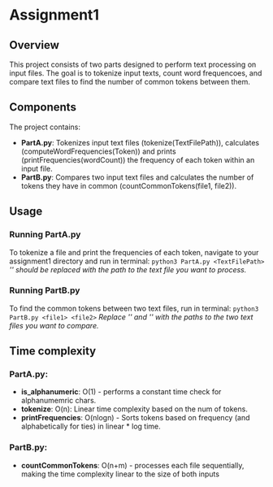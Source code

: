 # Assignment1

## Overview
This project consists of two parts designed to perform text processing on input files. The goal is to tokenize input texts, count word frequencoes, and compare text files to find the number of common tokens between them.

## Components
The project contains:
- **PartA.py**: Tokenizes input text files (tokenize(TextFilePath)), calculates (computeWordFrequencies(Token)) and prints (printFrequencies(wordCount)) the frequency of each token within an input file.
- **PartB.py**: Compares two input text files and calculates the number of tokens they have in common (countCommonTokens(file1, file2)).

## Usage
### Running PartA.py
To tokenize a file and print the frequencies of each token, navigate to your assignment1 directory and run in terminal:
    ```
    python3 PartA.py <TextFilePath>
    ```
    _'<TextFilePath>' should be replaced with the_ _path to the text file you want to process._

### Running PartB.py
To find the common tokens between two text files, run in terminal:
    ```
    python3 PartB.py <file1> <file2>
    ```
    _Replace '<file1>' and '<file2>' with the paths_ _to the two text files you want to compare._

## Time complexity
### PartA.py:
- **is_alphanumeric**: O(1) - performs a constant time check for alphanumemric chars.
- **tokenize**: O(n):  Linear time complexity based on the num of tokens.
- **printFrequencies**: O(nlogn) - Sorts tokens based on frequency (and alphabetically for ties) in linear * log time.

### PartB.py:
- **countCommonTokens**: O(n+m) - processes each file sequentially, making the time complexity linear to the size of both inputs

